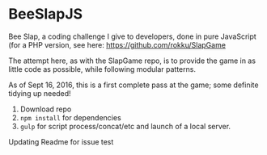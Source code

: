 # BeeSlapJS

Bee Slap, a coding challenge I give to developers, done in pure JavaScript (for a PHP version, see here: https://github.com/rokku/SlapGame

The attempt here, as with the SlapGame repo, is to provide the game in as little code as possible, while following modular patterns.

As of Sept 16, 2016, this is a first complete pass at the game; some definite tidying up needed!

1. Download repo
2. `npm install` for dependencies
3. `gulp` for script process/concat/etc and launch of a local server.

Updating Readme for issue test

